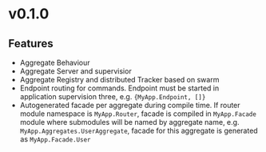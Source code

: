 # v0.1.0

## Features
- Aggregate Behaviour
- Aggregate Server and supervisior
- Aggregate Registry and distributed Tracker based on swarm
- Endpoint routing for commands. Endpoint must be started in  
  application supervision three, e.g. `{MyApp.Endpoint, []}`
- Autogenerated facade per aggregate during compile time. If router module 
  namespace is `MyApp.Router`, facade is compiled in `MyApp.Facade` module 
  where submodules will be named by aggregate name, e.g. 
  `MyApp.Aggregates.UserAggregate`, facade for this aggregate is
  generated as `MyApp.Facade.User`